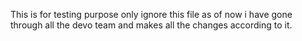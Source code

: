 This is for testing purpose only ignore this file as of now  i have gone through all the devo team and makes all the changes according to it.